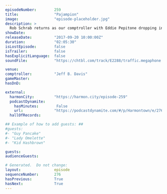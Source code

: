 ```yaml
---
episodeNumber:        259
title:                "Pajampion"
image:                "episode-placeholder.jpg"
description: >
  Rob Schrab returns as our comptroller with Eddie Pepitone dropping in to discuss comedy. Rob and Dan weigh in on biometrics, then the role playing gang shouts their way through an adventure. Featuring Dan Harmon, Rob Schrab, Spencer Crittenden, Eddie P...
showDate:             
releaseDate:          "2017-09-20 10:00:00Z"
duration:             "02:05:30"
isLostEpisode:        false
isTrailer:            false
hasExplicitLanguage:  false
soundFile:            "https://chtbl.com/track/E2288/traffic.megaphone.fm/STA5061221157.mp3?updated=1596589169"

venue:                
comptroller:          "Jeff B. Davis"
gameMaster:           
hasDnD:               

external:
  harmonCity:         "https://harmon.city/episode-259"
  podcastDynamite:
    hasMinutes:        False
    url:              "https://podcastdynamite.com/#/p/Harmontown/e/276/259"
  hallOfRecords:      

## Example of how to add guests: ##
#guests:
#- "Guy Pancake"
#- "Lady Omelette"
#- "Kid Hashbrown"

guests:
audienceGuests:

# Generated.  Do not change:
layout:               episode
sequenceNumber:       276
hasPrevious:          True
hasNext:              True
---
```


<!-- The episode description will be rendered here -->
<!-- Add your content below here -->

